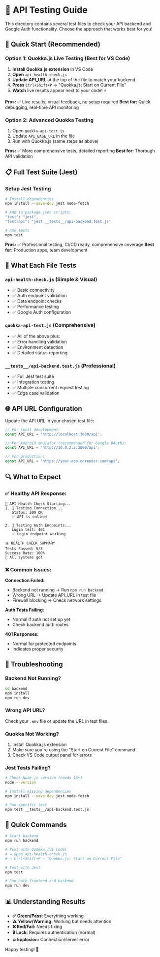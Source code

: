 # 🧪 API Testing Guide

This directory contains several test files to check your API backend and Google Auth functionality. Choose the approach that works best for you!

## 🚀 Quick Start (Recommended)

### Option 1: Quokka.js Live Testing (Best for VS Code)
1. **Install Quokka.js extension** in VS Code
2. **Open** `api-health-check.js`
3. **Update API_URL** at the top of the file to match your backend
4. **Press** `Ctrl+Shift+P` → "Quokka.js: Start on Current File"
5. **Watch** live results appear next to your code! ⚡

**Pros:** ✅ Live results, visual feedback, no setup required
**Best for:** Quick debugging, real-time API monitoring

### Option 2: Advanced Quokka Testing
1. Open `quokka-api-test.js`
2. Update `API_BASE_URL` in the file
3. Run with Quokka.js (same steps as above)

**Pros:** ✅ More comprehensive tests, detailed reporting
**Best for:** Thorough API validation

## 📋 Full Test Suite (Jest)

### Setup Jest Testing
```bash
# Install dependencies
npm install --save-dev jest node-fetch

# Add to package.json scripts:
"test": "jest",
"test:api": "jest __tests__/api-backend.test.js"

# Run tests
npm test
```

**Pros:** ✅ Professional testing, CI/CD ready, comprehensive coverage
**Best for:** Production apps, team development

## 🔧 What Each File Tests

### `api-health-check.js` (Simple & Visual)
- ✅ Basic connectivity
- ✅ Auth endpoint validation  
- ✅ Data endpoint checks
- ✅ Performance testing
- ✅ Google Auth configuration

### `quokka-api-test.js` (Comprehensive)
- ✅ All of the above plus:
- ✅ Error handling validation
- ✅ Environment detection
- ✅ Detailed status reporting

### `__tests__/api-backend.test.js` (Professional)
- ✅ Full Jest test suite
- ✅ Integration testing
- ✅ Multiple concurrent request testing
- ✅ Edge case validation

## 🌐 API URL Configuration

Update the API URL in your chosen test file:

```javascript
// For local development:
const API_URL = 'http://localhost:3000/api';

// For Android emulator (recommended for Google OAuth):
const API_URL = 'http://10.0.2.2:3000/api';

// For production:
const API_URL = 'https://your-app.onrender.com/api';
```

## 🔍 What to Expect

### ✅ Healthy API Response:
```
🧪 API Health Check Starting...
1. 🔌 Testing Connection...
   Status: 200 OK
   ✅ API is online!

2. 🔐 Testing Auth Endpoints...
   Login test: 401
   ✅ Login endpoint working

📊 HEALTH CHECK SUMMARY
Tests Passed: 5/5
Success Rate: 100%
🎉 All systems go!
```

### ❌ Common Issues:

**Connection Failed:**
- Backend not running → Run `npm run backend`
- Wrong URL → Update API_URL in test file
- Firewall blocking → Check network settings

**Auth Tests Failing:**
- Normal if auth not set up yet
- Check backend auth routes

**401 Responses:**
- Normal for protected endpoints
- Indicates proper security

## 🚨 Troubleshooting

### Backend Not Running?
```bash
cd backend
npm install
npm run dev
```

### Wrong API URL?
Check your `.env` file or update the URL in test files.

### Quokka Not Working?
1. Install Quokka.js extension
2. Make sure you're using the "Start on Current File" command
3. Check VS Code output panel for errors

### Jest Tests Failing?
```bash
# Check Node.js version (needs 16+)
node --version

# Install missing dependencies
npm install --save-dev jest node-fetch

# Run specific test
npm test __tests__/api-backend.test.js
```

## 🎯 Quick Commands

```bash
# Start backend
npm run backend

# Test with Quokka (VS Code)
# → Open api-health-check.js
# → Ctrl+Shift+P → "Quokka.js: Start on Current File"

# Test with Jest
npm test

# Run both frontend and backend
npm run dev
```

## 📊 Understanding Results

- **✅ Green/Pass:** Everything working
- **⚠️ Yellow/Warning:** Working but needs attention  
- **❌ Red/Fail:** Needs fixing
- **🔒 Lock:** Requires authentication (normal)
- **💥 Explosion:** Connection/server error

Happy testing! 🚀
